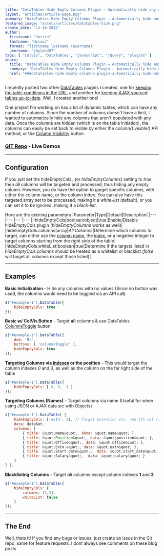```yaml
---
title: "DataTables Hide Empty Columns Plugin – Automatically hide any columns that are empty"
layout: "articles/article-page.pug"
summary: "DataTables Hide Empty Columns Plugin – Automatically hide any columns that are empty"
featured_image: "assets/articles/datatables-hide.png"
create_date: "11-18-2015"
author:
  firstname: "Justin"
  lastname: "Hyland"
  format: "firstname lastname (username)"
  username: "jhyland87"
tags: [ "ColVis", "DataTables", "javascript", "jQuery", "plugins" ]
share:
  title: "DataTables Hide Empty Columns Plugin – Automatically hide any columns that are empty"
  summary: "DataTables Hide Empty Columns Plugin – Automatically hide any columns that are empty"
  href: "###datatables-hide-empty-columns-plugin-automatically-hide-any-columns-that-are-empty###"
---
```

I recently posted two other [DataTables](http://datatables.net) plugins I created, one for [keeping the table conditions in the URL](/articles/datatables-keep-conditions-plugin-link-to-the-exact-settings-within-the-current-table.html), and another for [keeping AJAX sourced tables up-to-date](/articles/datatables-live-ajax-plugin-keep-your-ajax-sourced-tables-up-to-date.html). Well, I created another one!

One project I'm working on has a lot of dynamic tables, which can have any number of columns. Since the number of columns doesn't have a limit, I wanted to automatically hide any columns that aren't populated with any data. Once the columns are hidden (which is on the table initiation), the columns can easily be set back to visible by either the _column().visible()_ API method, or the [Column Visibility](http://datatables.net/reference/button/colvis) button.

### [GIT Repo](https://github.com/jhyland87/DataTables-Hide-Empty-Columns) - Live Demos

___

## Configuration
If you just set the hideEmptyCols_ (or _hideEmptyColumns_) setting to _true_, then _all_ columns will be targeted and processed, thus hiding any empty column. However, you do have the option to garget specific columns, with either the column name, or the column index. You can also have this targeted array set to be processed, making it a _white-list_ (default), or you can set it to be ignored, making it a _black-list_.

Here are the existing parameters
|Parameter|Type|Default|Description|
|--- |--- |--- |--- |
|hideEmptyCols|boolean/object|true|Enable/Disable hideEmptyCols plugin (_hideEmptyColumns_ works as well)|
|hideEmptyCols.columns|array|_All Columns_|Determine which columns to target, can either use the [column name](http://datatables.net/reference/option/columns.name), the [index](http://datatables.net/reference/api/column().index()), or a negative integer to target columns starting from the right side of the table|
|hideEmptyCols.whiteList|boolean|true|Determine if the targets listed in _hideEmptyCols.columns_ should be treated as a whitelist or blacklist (_false_ will target all columns except those listed)|

___

## Examples

**Basic Initialization** - Hide any columns with no values (Since no button was used, the columns would need to be toggled via an API call)

```javascript
$('#example-1').DataTable({
    hideEmptyCols: true
});
```

**Basic w/ ColVis Button** - Target **all** columns & use DataTables [ColumnsToggle](https://datatables.net/reference/button/columnsToggle) button

```javascript
$('#example-1').DataTable({
    dom: 'Bt',
    buttons: [ 'columnsToggle' ],
    hideEmptyCols: true
});
```

**Targeting Columns via [indexes](http://datatables.net/reference/api/column().index()) or the position** - This would target the column indexes _0_ and _3_, as well as the column on the far right side of the table

```javascript
$('#example-1').DataTable({
    hideEmptyCols: [ 0, 3, -1 ]
});
```

**Targeting Columns (Names)** - Target columns via name (Useful for when using JSON or AJAX data src with Objects)

```javascript
$('#example-1').DataTable( {
    hideEmptyCols: ['extn', 5], // Target extension col, and 5th col (salary)
    data: dataSet,
    columns: [
        { title: &quot;Name&quot;, data: &quot;name&quot; },
        { title: &quot;Position&quot;, data: &quot;position&quot; },
        { title: &quot;Office&quot;, data: &quot;office&quot; },
        { title: &quot;Extn.&quot;, data: &quot;extn&quot; },
        { title: &quot;Start date&quot;,  data: &quot;start_date&quot; },
        { title: &quot;Salary&quot;,  data: &quot;salary&quot; }
    ]
} );
```


**Blacklisting Columns** - Target _all_ columns except column indexes <strong>1</strong> and <strong>3</strong></p>

```javascript
$('#example-1').DataTable({
    hideEmptyCols: {
        columns: [1,3],
        whiteList: false
    }
});
```

___
## The End
Well, thats it! If you find any bugs or issues, just create an issue in the Git repo, same for feature requests. I dont always see comments on these blog posts
